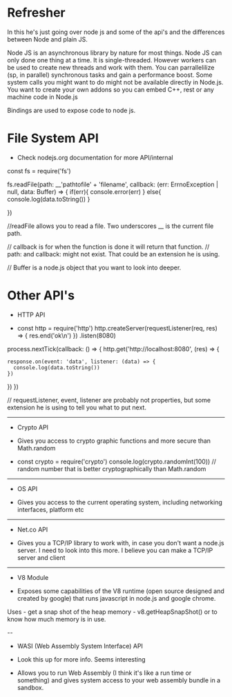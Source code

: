 # Refresher

In this he's just going over node js and some of the api's and the differences between Node and plain JS.

Node JS is an asynchronous library by nature for most things. Node JS can only done one thing at a time. It is single-threaded. However workers can be used to create new threads and work with them. You can parrallelilize (sp, in parallel) synchronous tasks and gain a performance boost. Some system calls you might want to do might not be available directly in Node.js. You want to create your own addons so you can embed C++, rest or any machine code in Node.js

Bindings are used to expose code to node js.

# File System API

- Check nodejs.org documentation for more API/internal

const fs = require('fs')

fs.readFile(path: \_\_'pathtofile' + 'filename', callback: (err: ErrnoException | null, data: Buffer) => {
if(err){
console.error(err)
}
else{
console.log(data.toString())
}

})

//readFile allows you to read a file. Two underscores \_\_ is the current file path.

// callback is for when the function is done it will return that function.
// path: and callback: might not exist. That could be an extension he is using.

// Buffer is a node.js object that you want to look into deeper.

# Other API's

- HTTP API

* const http = require('http')
  http.createServer(requestListener(req, res) => {
  res.end('ok\n')
  })
  .listen(8080)

process.nextTick(callback: () => {
http.get('http://localhost:8080', (res) => {

    response.on(event: 'data', listener: (data) => {
      console.log(data.toString())
    })

})
})

// requestListener, event, listener are probably not properties, but some extension he is using to tell you what to put next.

---

- Crypto API

* Gives you access to crypto graphic functions and more secure than Math.random

* const crypto = require('crypto')
  console.log(crypto.randomInt(100)) // random number that is better cryptographically than Math.random

---

- OS API

* Gives you access to the current operating system, including networking interfaces, platform etc

---

- Net.co API

* Gives you a TCP/IP library to work with, in case you don't want a node.js server. I need to look into this more. I believe you can make a TCP/IP server and client

---

- V8 Module

* Exposes some capabilities of the V8 runtime (open source designed and created by google) that runs javascript in node.js and google chrome.

Uses - get a snap shot of the heap memory - v8.getHeapSnapShot() or to know how much memory is in use.

--

- WASI (Web Assembly System Interface) API

* Look this up for more info. Seems interesting

* Allows you to run Web Assembly (I think it's like a run time or something) and gives system access to your web assembly bundle in a sandbox.
